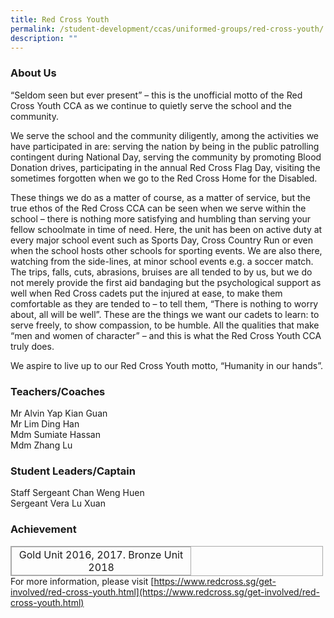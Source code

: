 ```yaml
---
title: Red Cross Youth
permalink: /student-development/ccas/uniformed-groups/red-cross-youth/
description: ""
---
```

### About Us

  

“Seldom seen but ever present” – this is the unofficial motto of the Red Cross Youth CCA as we continue to quietly serve the school and the community.

  

We serve the school and the community diligently, among the activities we have participated in are: serving the nation by being in the public patrolling contingent during National Day, serving the community by promoting Blood Donation drives, participating in the annual Red Cross Flag Day, visiting the sometimes forgotten when we go to the Red Cross Home for the Disabled.

  

These things we do as a matter of course, as a matter of service, but the true ethos of the Red Cross CCA can be seen when we serve within the school – there is nothing more satisfying and humbling than serving your fellow schoolmate in time of need. Here, the unit has been on active duty at every major school event such as Sports Day, Cross Country Run or even when the school hosts other schools for sporting events. We are also there, watching from the side-lines, at minor school events e.g. a soccer match. The trips, falls, cuts, abrasions, bruises are all tended to by us, but we do not merely provide the first aid bandaging but the psychological support as well when Red Cross cadets put the injured at ease, to make them comfortable as they are tended to – to tell them, “There is nothing to worry about, all will be well”. These are the things we want our cadets to learn: to serve freely, to show compassion, to be humble. All the qualities that make “men and women of character” – and this is what the Red Cross Youth CCA truly does.

  

We aspire to live up to our Red Cross Youth motto, “Humanity in our hands”.

###   Teachers/Coaches

Mr Alvin Yap Kian Guan <br>
Mr Lim Ding Han <br>
Mdm Sumiate Hassan <br>
Mdm Zhang Lu

###   Student Leaders/Captain

Staff Sergeant Chan Weng Huen <br>
Sergeant Vera Lu Xuan

  

### Achievement

  

<table class="ive_eobj_left iveo_table ives_tab_simple3" style="margin: 0px 10px 0px 0px; outline: 0px; padding: 0px; border-collapse: collapse; float: left; border: 1px solid rgb(170, 170, 170); width: 500px;"><tbody style="margin: 0px; outline: 0px; padding: 0px;"><tr style="margin: 0px; outline: 0px; padding: 0px;"><td style="margin: 0px; outline: 0px; padding: 2px; text-align: center; border: 1px solid rgb(170, 170, 170); width: 282px;">Gold Unit 2016, 2017. Bronze Unit 2018</td></tr></tbody></table>

  <br><br>
For more information, please visit [https://www.redcross.sg/get-involved/red-cross-youth.html](https://www.redcross.sg/get-involved/red-cross-youth.html)